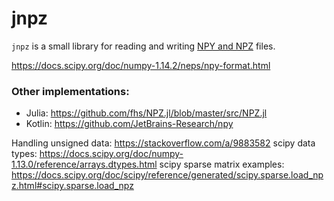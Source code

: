 # jnpz
`jnpz` is a small library for reading and writing 
[NPY and NPZ](https://numpy.org/devdocs/reference/generated/numpy.lib.format.html)
files.

https://docs.scipy.org/doc/numpy-1.14.2/neps/npy-format.html

### Other implementations:

* Julia: https://github.com/fhs/NPZ.jl/blob/master/src/NPZ.jl
* Kotlin: https://github.com/JetBrains-Research/npy

Handling unsigned data: https://stackoverflow.com/a/9883582
scipy data types: https://docs.scipy.org/doc/numpy-1.13.0/reference/arrays.dtypes.html
scipy sparse matrix examples: https://docs.scipy.org/doc/scipy/reference/generated/scipy.sparse.load_npz.html#scipy.sparse.load_npz
